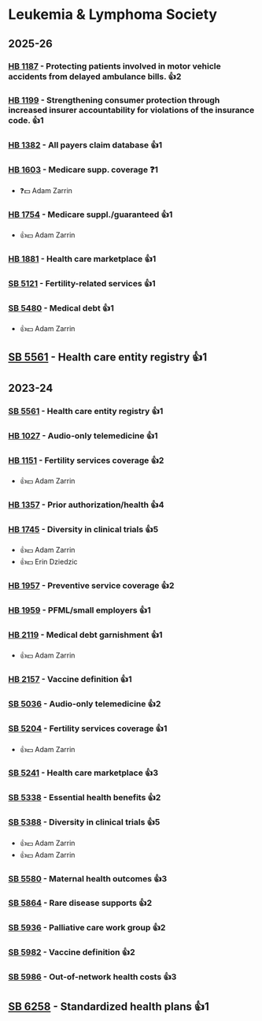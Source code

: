 # Leukemia & Lymphoma Society
## 2025-26

### [HB 1187](/bill/2025-26/hb/1187/) - Protecting patients involved in motor vehicle accidents from delayed ambulance bills. 👍2  

### [HB 1199](/bill/2025-26/hb/1199/) - Strengthening consumer protection through increased insurer accountability for violations of the insurance code. 👍1  

### [HB 1382](/bill/2025-26/hb/1382/) - All payers claim database 👍1  

### [HB 1603](/bill/2025-26/hb/1603/) - Medicare supp. coverage   ❓1
* ❓💵 Adam Zarrin

### [HB 1754](/bill/2025-26/hb/1754/) - Medicare suppl./guaranteed 👍1  
* 👍💵 Adam Zarrin

### [HB 1881](/bill/2025-26/hb/1881/) - Health care marketplace 👍1  

### [SB 5121](/bill/2025-26/sb/5121/) - Fertility-related services 👍1  

### [SB 5480](/bill/2025-26/sb/5480/) - Medical debt 👍1  
* 👍💵 Adam Zarrin

## [SB 5561](/bill/2025-26/sb/5561/) - Health care entity registry 👍1  

## 2023-24

### [SB 5561](/bill/2023-24/sb/5561/) - Health care entity registry 👍1  

### [HB 1027](/bill/2023-24/hb/1027/) - Audio-only telemedicine 👍1  

### [HB 1151](/bill/2023-24/hb/1151/) - Fertility services coverage 👍2  
* 👍💵 Adam Zarrin

### [HB 1357](/bill/2023-24/hb/1357/) - Prior authorization/health 👍4  

### [HB 1745](/bill/2023-24/hb/1745/) - Diversity in clinical trials 👍5  
* 👍💵 Adam Zarrin
* 👍💵 Erin Dziedzic

### [HB 1957](/bill/2023-24/hb/1957/) - Preventive service coverage 👍2  

### [HB 1959](/bill/2023-24/hb/1959/) - PFML/small employers 👍1  

### [HB 2119](/bill/2023-24/hb/2119/) - Medical debt garnishment 👍1  
* 👍💵 Adam Zarrin

### [HB 2157](/bill/2023-24/hb/2157/) - Vaccine definition 👍1  

### [SB 5036](/bill/2023-24/sb/5036/) - Audio-only telemedicine 👍2  

### [SB 5204](/bill/2023-24/sb/5204/) - Fertility services coverage 👍1  
* 👍💵 Adam Zarrin

### [SB 5241](/bill/2023-24/sb/5241/) - Health care marketplace 👍3  

### [SB 5338](/bill/2023-24/sb/5338/) - Essential health benefits 👍2  

### [SB 5388](/bill/2023-24/sb/5388/) - Diversity in clinical trials 👍5  
* 👍💵 Adam Zarrin
* 👍💵 Adam Zarrin

### [SB 5580](/bill/2023-24/sb/5580/) - Maternal health outcomes 👍3  

### [SB 5864](/bill/2023-24/sb/5864/) - Rare disease supports 👍2  

### [SB 5936](/bill/2023-24/sb/5936/) - Palliative care work group 👍2  

### [SB 5982](/bill/2023-24/sb/5982/) - Vaccine definition 👍2  

### [SB 5986](/bill/2023-24/sb/5986/) - Out-of-network health costs 👍3  

## [SB 6258](/bill/2023-24/sb/6258/) - Standardized health plans 👍1  
